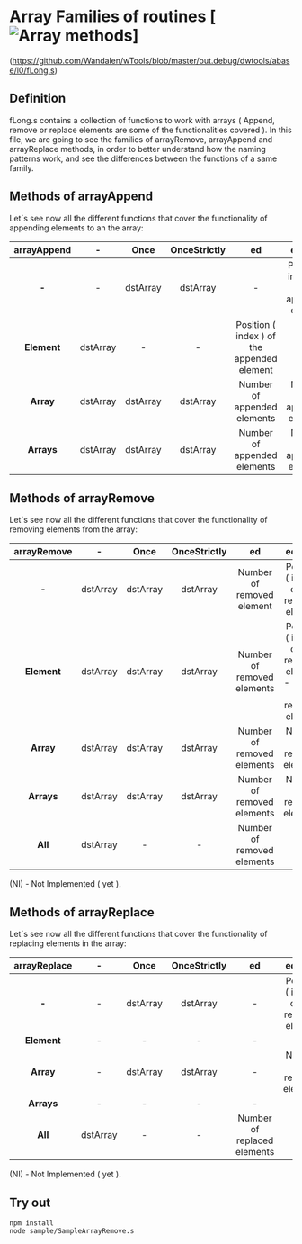 # Array Families of routines [![Array methods](https://travis-ci.org/Wandalen/wTools.svg?branch=master)]
(https://github.com/Wandalen/wTools/blob/master/out.debug/dwtools/abase/l0/fLong.s)

## Definition

  fLong.s contains a collection of functions to work with arrays ( Append, remove or replace elements are some of the functionalities covered ).
  In this file, we are going to see the families of arrayRemove, arrayAppend and arrayReplace methods, in order to better understand how the naming patterns work, and see the differences between the functions of a same family.

## Methods of arrayAppend

  Let´s see now all the different functions that cover the functionality of appending elements to an the array:

  | **arrayAppend** | **-** | **Once** | **OnceStrictly** | **ed** | **edOnce** | **edOnceStrictly** |
  | :---: | :---: | :---: | :---: | :---: | :---: | :---: |
  | **-** | - | dstArray | dstArray | - | Position ( index ) of the appended element | - |
  | **Element** | dstArray | - | - | Position ( index ) of the appended element| - | - |
  | **Array** | dstArray | dstArray | dstArray | Number of appended elements | Number of appended elements | - |
  | **Arrays** | dstArray | dstArray | dstArray | Number of appended elements | Number of appended elements | - |

## Methods of arrayRemove

  Let´s see now all the different functions that cover the functionality of removing elements from the array:

  | **arrayRemove** | **-** | **Once** | **OnceStrictly** | **ed** | **edOnce** | **edOnceStrictly** |
  | :---: | :---: | :---: | :---: | :---: | :---: | :---: |
  | **-** | dstArray | dstArray | dstArray | Number of removed element | Position ( index ) of the removed element | Position ( index ) of the removed element |
  | **Element** | dstArray | dstArray | dstArray | Number of removed elements | Position ( index ) of the removed element - Should be removed element |  Removed element |
  | **Array** | dstArray | dstArray | dstArray | Number of removed elements | Number of removed elements | (NI) |
  | **Arrays** | dstArray | dstArray | dstArray | Number of removed elements | Number of removed elements | (NI) |
  | **All** | dstArray | - | - | Number of removed elements | - | - |

  (NI) - Not Implemented ( yet ).

## Methods of arrayReplace

  Let´s see now all the different functions that cover the functionality of replacing elements in the array:

  | **arrayReplace** | **-** | **Once** | **OnceStrictly** | **ed** | **edOnce** | **edOnceStrictly** |
  | :---: | :---: | :---: | :---: | :---: | :---: | :---: |
  | **-** | - | dstArray | dstArray | - | Position ( index ) of the removed element | Position ( index ) of the removed element |
  | **Element** | - | - | - | - | - |  - |
  | **Array** | - | dstArray | dstArray | - | Number of replaced elements | - |
  | **Arrays** | - | - | - | - | - | - |
  | **All** | dstArray | - | - | Number of replaced elements | - | - |

  (NI) - Not Implemented ( yet ).


## Try out

```
npm install
node sample/SampleArrayRemove.s
```
